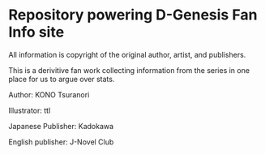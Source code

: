 # Repository powering D-Genesis Fan Info site

All information is copyright of the original author, artist, and publishers.

This is a derivitive fan work collecting information from the series in one place for us to argue over stats.

Author: KONO Tsuranori

Illustrator: ttl

Japanese Publisher: Kadokawa

English publisher: J-Novel Club
